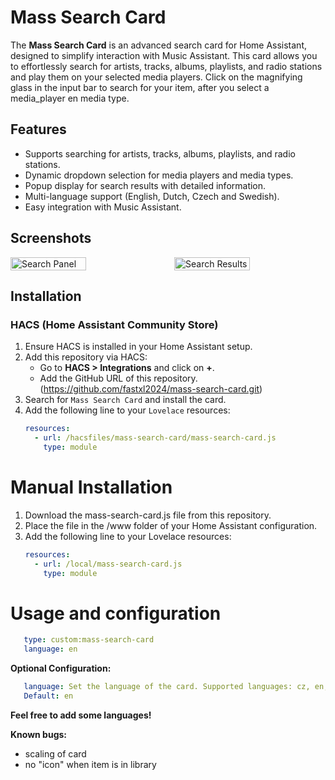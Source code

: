 # Mass Search Card

The **Mass Search Card** is an advanced search card for Home Assistant, designed to simplify interaction with Music Assistant. This card allows you to effortlessly search for artists, tracks, albums, playlists, and radio stations and play them on your selected media players.
Click on the magnifying glass in the input bar to search for your item, after you select a media_player en media type.

## Features

- Supports searching for artists, tracks, albums, playlists, and radio stations.
- Dynamic dropdown selection for media players and media types.
- Popup display for search results with detailed information.
- Multi-language support (English, Dutch, Czech and Swedish).
- Easy integration with Music Assistant.

## Screenshots

<div style="display: flex; align-items: flex-start; gap: 20px;"> <img src="https://github.com/user-attachments/assets/25025169-a99e-4536-b930-e7b71fbe40a9" alt="Search Panel" width="50%"> <img src="https://github.com/user-attachments/assets/ce10cadf-bada-444a-87ea-a9d05f0a41db" alt="Search Results" width="50%"> </div>

## Installation

### HACS (Home Assistant Community Store)
1. Ensure HACS is installed in your Home Assistant setup.
2. Add this repository via HACS:
   - Go to **HACS > Integrations** and click on **+**.
   - Add the GitHub URL of this repository. (https://github.com/fastxl2024/mass-search-card.git)
3. Search for `Mass Search Card` and install the card.
4. Add the following line to your `Lovelace` resources:
   ```yaml
   resources:
     - url: /hacsfiles/mass-search-card/mass-search-card.js
       type: module

# Manual Installation
1. Download the mass-search-card.js file from this repository.
2. Place the file in the /www folder of your Home Assistant configuration.
3. Add the following line to your Lovelace resources:
   ```yaml
   resources:
     - url: /local/mass-search-card.js
       type: module

# Usage and configuration
   ````yaml
      type: custom:mass-search-card
      language: en
   ````
   **Optional Configuration:**
   ````yaml
      language: Set the language of the card. Supported languages: cz, en, nl, sv.
      Default: en
   ````

**Feel free to add some languages!**

**Known bugs:** 
- scaling of card
- no "icon" when item is in library
